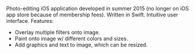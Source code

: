 Photo-editing iOS application developed in summer 2015 (no longer on iOS app store because of membership fees). Written in Swift. Intuitive user interface.
Features:
- Overlay multiple filters onto image.
- Paint onto image w/ different colors and sizes.
- Add graphics and text to image, which can be resized.
